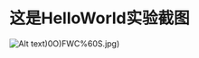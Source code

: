 # 这是HelloWorld实验截图
![Alt text](https://github.com/fjnuzyl/HelloWorld/blob/master/image/~1IF%7B4C2DM9IC))0O)FWC%60S.jpg)
